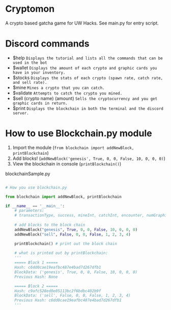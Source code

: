 # Cryptomon
A crypto based gatcha game for UW Hacks.
See main.py for entry script.

# Discord commands
- $help   `Displays the tutorial and lists all the commands that can be used in the bot` 
- $wallet `Displays the amount of each crypto and graphic cards you have in your inventory.`
- $stocks `Displays the stats of each crypto (spawn rate, catch rate, and sell rate).`
- $mine   `Mines a crypto that you can catch.`
- $validate   `Attempts to catch the crypto you mined.`
- $sell (crypto name) (amount)    `Sells the cryptocurrency and you get graphic cards in return.`
- $print  `Displays the blockchain in both the terminal and the discord server.`

# How to use Blockchain.py module
1. Import the module (`from blockchain import addNewBlock, printBlockchain`)
2. Add blocks! (`addNewBlock('genesis', True, 0, 0, False, 10, 0, 0, 0)`)
3. View the blockchain in console (`printBlockchain()`)

blockchainSample.py
```py

# How you use blockchain.py

from blockchain import addNewBlock, printBlockchain

if __name__ == '__main__':
    # parameters:
    # transactionType, success, mineInt, catchInt, encounter, numGraphicCards, numDogecoin, numEthereum, numBitcoin
    
    # add blocks to the block chain
    addNewBlock("genesis", True, 0, 0, False, 10, 0, 0, 0)
    addNewBlock("sell", False, 0, 0, False, 1, 2, 3, 4)

    printBlockchain() # print out the block chain
    
    # what is printed out by printBlockchain:
    '''
    ===== Block 1 =====
    Hash: c6dd0cae19eafbc487e4bad7d267dfb1
    BlockData: ('genesis', True, 0, 0, False, 10, 0, 0, 0)
    Previous Hash: None

    ===== Block 2 =====
    Hash: c9afc528ed0e05113bc2f6bdbc402b9f
    BlockData: ('sell', False, 0, 0, False, 1, 2, 3, 4)
    Previous Hash: c6dd0cae19eafbc487e4bad7d267dfb1
    '''

```
